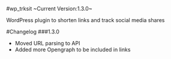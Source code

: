 #wp_trksit
~Current Version:1.3.0~

WordPress plugin to shorten links and track social media shares

#Changelog
###1.3.0
* Moved URL parsing to API
* Added more Opengraph to be included in links